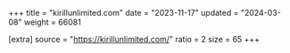 +++
title = "kirillunlimited.com"
date = "2023-11-17"
updated = "2024-03-08"
weight = 66081

[extra]
source = "https://kirillunlimited.com/"
ratio = 2
size = 65
+++
